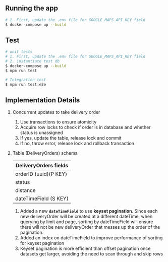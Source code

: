 ## Running the app

```bash
# 1. First, update the .env file for GOOGLE_MAPS_API_KEY field
$ docker-compose up --build

```

## Test

```bash
# unit tests
# 1. First, update the .env file for GOOGLE_MAPS_API_KEY field
# 2. instantiate test db
$ docker-compose up --build 
$ npm run test

# Integration test
$ npm run test:e2e

```

## Implementation Details
1. Concurrent updates to take delivery order 
   1. Use transactions to ensure atomicity
   2. Acquire row locks to check if order is in database and whether status is unassigned
   3. If yes, update the table, release lock and commit
   4. If no, throw error, release lock and rollback transaction

2. Table (DeliveryOrders) schema

      | DeliveryOrders fields | 
      |-----------------------|
      | orderID (uuid)(P KEY) | 
      | status                | 
      | distance              | 
      | dateTimeField (S KEY) |
   1. Added a new **`dateTimeField`** to use **keyset pagination**. Since each new deliveryOrder will be created at a different dateTime, when querying by limit and page, sorting by dateTimeField will ensure there will not be new deliveryOrder that messes up the order of the pagination. 
   2. Added an index on dateTimeField to improve performance of sorting for keyset pagination
   3. Keyset pagination is more efficient than offset pagination once datasets get larger, avoiding the need to scan through and skip rows